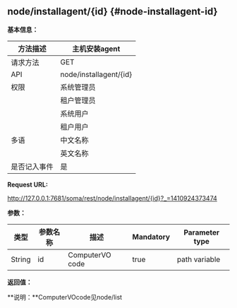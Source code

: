 ## node/installagent/{id} {#node-installagent-id}

**基本信息：**

| 方法描述 | 主机安装agent |
| --- | --- |
| 请求方法 | GET |
| API | node/installagent/{id} |
| 权限 | 系统管理员 | 是 |
|  | 租户管理员 | 否 |
|  | 系统用户 | 是 |
|  | 租户用户 | 否 |
| 多语 | 中文名称 | 主机安装Agent |
|  | 英文名称 | Install Agent |
| 是否记入事件 | 是 |

**Request URL:**

http://127.0.0.1:7681/soma/rest/node/installagent/{id}?_=1410924373474

**参数：**

| **类型** | **参数名称** | **描述** | **Mandatory** | **Parameter type** |
| --- | --- | --- | --- | --- |
| String | id | ComputerVO code | true | path variable |

**返回值：**

**说明：**ComputerVOcode见node/list